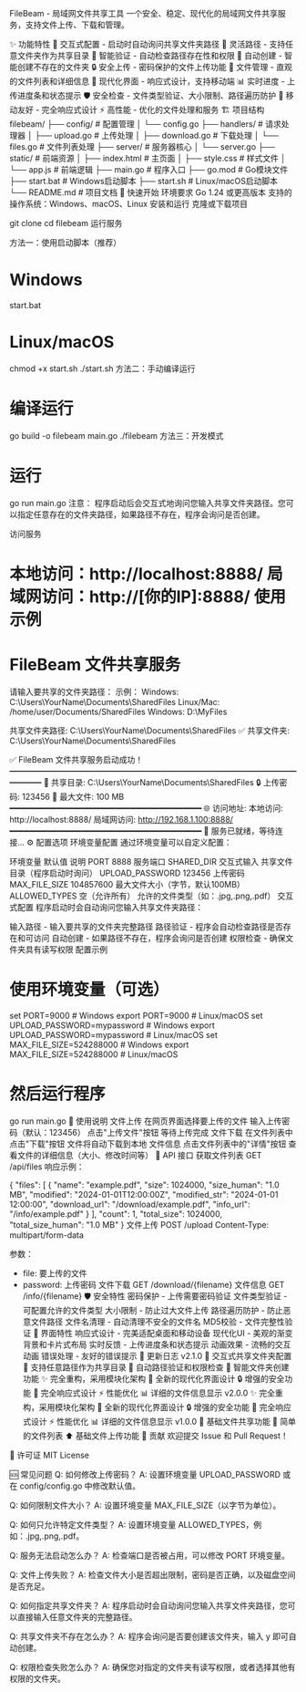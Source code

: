 FileBeam - 局域网文件共享工具
一个安全、稳定、现代化的局域网文件共享服务，支持文件上传、下载和管理。

✨ 功能特性
🎯 交互式配置 - 启动时自动询问共享文件夹路径
🚀 灵活路径 - 支持任意文件夹作为共享目录
🔧 智能验证 - 自动检查路径存在性和权限
📁 自动创建 - 智能创建不存在的文件夹
🔒 安全上传 - 密码保护的文件上传功能
📁 文件管理 - 直观的文件列表和详细信息
🚀 现代化界面 - 响应式设计，支持移动端
📊 实时进度 - 上传进度条和状态提示
🛡️ 安全检查 - 文件类型验证、大小限制、路径遍历防护
📱 移动友好 - 完全响应式设计
⚡ 高性能 - 优化的文件处理和服务
🏗️ 项目结构
filebeam/
├── config/          # 配置管理
│   └── config.go
├── handlers/        # 请求处理器
│   ├── upload.go    # 上传处理
│   ├── download.go  # 下载处理
│   └── files.go     # 文件列表处理
├── server/          # 服务器核心
│   └── server.go
├── static/          # 前端资源
│   ├── index.html   # 主页面
│   ├── style.css    # 样式文件
│   └── app.js       # 前端逻辑
├── main.go          # 程序入口
├── go.mod           # Go模块文件
├── start.bat        # Windows启动脚本
├── start.sh         # Linux/macOS启动脚本
└── README.md        # 项目文档
🚀 快速开始
环境要求
Go 1.24 或更高版本
支持的操作系统：Windows、macOS、Linux
安装和运行
克隆或下载项目

git clone <repository-url>
cd filebeam
运行服务

方法一：使用启动脚本（推荐）

# Windows
start.bat

# Linux/macOS
chmod +x start.sh
./start.sh
方法二：手动编译运行

# 编译运行
go build -o filebeam main.go
./filebeam
方法三：开发模式

# 运行
go run main.go
注意： 程序启动后会交互式地询问您输入共享文件夹路径。您可以指定任意存在的文件夹路径，如果路径不存在，程序会询问是否创建。

访问服务

本地访问：http://localhost:8888/
局域网访问：http://[你的IP]:8888/
使用示例
========================================
FileBeam 文件共享服务
========================================

请输入要共享的文件夹路径：
示例：
  Windows: C:\Users\YourName\Documents\SharedFiles
  Linux/Mac: /home/user/Documents/SharedFiles
  Windows: D:\MyFiles

共享文件夹路径: C:\Users\YourName\Documents\SharedFiles
✅ 共享文件夹: C:\Users\YourName\Documents\SharedFiles

✅ FileBeam 文件共享服务启动成功！
━━━━━━━━━━━━━━━━━━━━━━━━━━━━━━━━━━━━━━━━
📁 共享目录: C:\Users\YourName\Documents\SharedFiles
🔒 上传密码: 123456
📏 最大文件: 100 MB
━━━━━━━━━━━━━━━━━━━━━━━━━━━━━━━━━━━━━━━━
🌐 访问地址:
   本地访问: http://localhost:8888/
   局域网访问: http://192.168.1.100:8888/
━━━━━━━━━━━━━━━━━━━━━━━━━━━━━━━━━━━━━━━━
🚀 服务已就绪，等待连接...
⚙️ 配置选项
环境变量配置
通过环境变量可以自定义配置：

环境变量	默认值	说明
PORT	8888	服务端口
SHARED_DIR	交互式输入	共享文件目录（程序启动时询问）
UPLOAD_PASSWORD	123456	上传密码
MAX_FILE_SIZE	104857600	最大文件大小（字节，默认100MB）
ALLOWED_TYPES	空（允许所有）	允许的文件类型（如：.jpg,.png,.pdf）
交互式配置
程序启动时会自动询问您输入共享文件夹路径：

输入路径 - 输入要共享的文件夹完整路径
路径验证 - 程序会自动检查路径是否存在和可访问
自动创建 - 如果路径不存在，程序会询问是否创建
权限检查 - 确保文件夹具有读写权限
配置示例
# 使用环境变量（可选）
set PORT=9000                    # Windows
export PORT=9000                 # Linux/macOS
set UPLOAD_PASSWORD=mypassword   # Windows
export UPLOAD_PASSWORD=mypassword # Linux/macOS
set MAX_FILE_SIZE=524288000      # Windows
export MAX_FILE_SIZE=524288000   # Linux/macOS

# 然后运行程序
go run main.go
📖 使用说明
文件上传
在网页界面选择要上传的文件
输入上传密码（默认：123456）
点击"上传文件"按钮
等待上传完成
文件下载
在文件列表中点击"下载"按钮
文件将自动下载到本地
文件信息
点击文件列表中的"详情"按钮
查看文件的详细信息（大小、修改时间等）
🔧 API 接口
获取文件列表
GET /api/files
响应示例：

{
  "files": [
    {
      "name": "example.pdf",
      "size": 1024000,
      "size_human": "1.0 MB",
      "modified": "2024-01-01T12:00:00Z",
      "modified_str": "2024-01-01 12:00:00",
      "download_url": "/download/example.pdf",
      "info_url": "/info/example.pdf"
    }
  ],
  "count": 1,
  "total_size": 1024000,
  "total_size_human": "1.0 MB"
}
文件上传
POST /upload
Content-Type: multipart/form-data

参数：
- file: 要上传的文件
- password: 上传密码
文件下载
GET /download/{filename}
文件信息
GET /info/{filename}
🛡️ 安全特性
密码保护 - 上传需要密码验证
文件类型验证 - 可配置允许的文件类型
大小限制 - 防止过大文件上传
路径遍历防护 - 防止恶意文件路径
文件名清理 - 自动清理不安全的文件名
MD5校验 - 文件完整性验证
🎨 界面特性
响应式设计 - 完美适配桌面和移动设备
现代化UI - 美观的渐变背景和卡片式布局
实时反馈 - 上传进度条和状态提示
动画效果 - 流畅的交互动画
错误处理 - 友好的错误提示
🔄 更新日志
v2.1.0
🎯 交互式共享文件夹配置
🚀 支持任意路径作为共享目录
🔧 自动路径验证和权限检查
📁 智能文件夹创建功能
✨ 完全重构，采用模块化架构
🎨 全新的现代化界面设计
🔒 增强的安全功能
📱 完全响应式设计
⚡ 性能优化
📊 详细的文件信息显示
v2.0.0
✨ 完全重构，采用模块化架构
🎨 全新的现代化界面设计
🔒 增强的安全功能
📱 完全响应式设计
⚡ 性能优化
📊 详细的文件信息显示
v1.0.0
🚀 基础文件共享功能
📁 简单的文件列表
⬆️ 基础文件上传功能
🤝 贡献
欢迎提交 Issue 和 Pull Request！

📄 许可证
MIT License

🆘 常见问题
Q: 如何修改上传密码？ A: 设置环境变量 UPLOAD_PASSWORD 或在 config/config.go 中修改默认值。

Q: 如何限制文件大小？ A: 设置环境变量 MAX_FILE_SIZE（以字节为单位）。

Q: 如何只允许特定文件类型？ A: 设置环境变量 ALLOWED_TYPES，例如：.jpg,.png,.pdf。

Q: 服务无法启动怎么办？ A: 检查端口是否被占用，可以修改 PORT 环境变量。

Q: 文件上传失败？ A: 检查文件大小是否超出限制，密码是否正确，以及磁盘空间是否充足。

Q: 如何指定共享文件夹？ A: 程序启动时会自动询问您输入共享文件夹路径，您可以直接输入任意文件夹的完整路径。

Q: 共享文件夹不存在怎么办？ A: 程序会询问是否要创建该文件夹，输入 y 即可自动创建。

Q: 权限检查失败怎么办？ A: 确保您对指定的文件夹有读写权限，或者选择其他有权限的文件夹。
